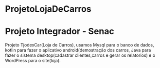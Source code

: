 # ProjetoLojaDeCarros
# Projeto Integrador - Senac
Projeto TjodexCar(Loja de Carros), usamos Mysql para o banco de dados, kotlin para fazer o aplicativo android(demostração dos carros, Java para fazer o sistema desktop(cadastrar clientes,carros e gerar os relatorios) e o WordPress para o site(loja).


